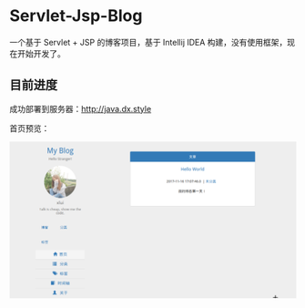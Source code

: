 # Servlet-Jsp-Blog

一个基于 Servlet + JSP 的博客项目，基于 Intellij IDEA 构建，没有使用框架，现在开始开发了。

## 目前进度

成功部署到服务器：http://java.dx.style

首页预览：

![首页](Images/v0.0.3.png)
